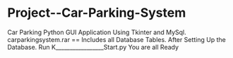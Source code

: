 # Project--Car-Parking-System
Car Parking Python GUI Application Using Tkinter and MySql.
carparkingsystem.rar == Includes all Database Tables.
After Setting Up the Database.
Run K_________________Start.py 
You are all Ready 
